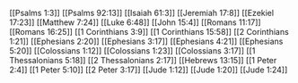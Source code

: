 [[Psalms 1:3]]
[[Psalms 92:13]]
[[Isaiah 61:3]]
[[Jeremiah 17:8]]
[[Ezekiel 17:23]]
[[Matthew 7:24]]
[[Luke 6:48]]
[[John 15:4]]
[[Romans 11:17]]
[[Romans 16:25]]
[[1 Corinthians 3:9]]
[[1 Corinthians 15:58]]
[[2 Corinthians 1:21]]
[[Ephesians 2:20]]
[[Ephesians 3:17]]
[[Ephesians 4:21]]
[[Ephesians 5:20]]
[[Colossians 1:12]]
[[Colossians 1:23]]
[[Colossians 3:17]]
[[1 Thessalonians 5:18]]
[[2 Thessalonians 2:17]]
[[Hebrews 13:15]]
[[1 Peter 2:4]]
[[1 Peter 5:10]]
[[2 Peter 3:17]]
[[Jude 1:12]]
[[Jude 1:20]]
[[Jude 1:24]]
